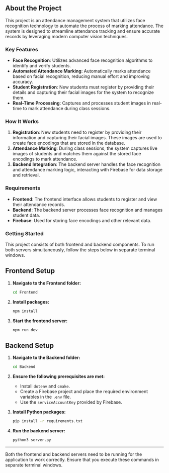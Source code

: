 ## About the Project

This project is an attendance management system that utilizes face recognition technology to automate the process of marking attendance. The system is designed to streamline attendance tracking and ensure accurate records by leveraging modern computer vision techniques.

### Key Features

- **Face Recognition**: Utilizes advanced face recognition algorithms to identify and verify students.
- **Automated Attendance Marking**: Automatically marks attendance based on facial recognition, reducing manual effort and improving accuracy.
- **Student Registration**: New students must register by providing their details and capturing their facial images for the system to recognize them.
- **Real-Time Processing**: Captures and processes student images in real-time to mark attendance during class sessions.

### How It Works

1. **Registration**: New students need to register by providing their information and capturing their facial images. These images are used to create face encodings that are stored in the database.
2. **Attendance Marking**: During class sessions, the system captures live images of students and matches them against the stored face encodings to mark attendance.
3. **Backend Integration**: The backend server handles the face recognition and attendance marking logic, interacting with Firebase for data storage and retrieval.

### Requirements

- **Frontend**: The frontend interface allows students to register and view their attendance records.
- **Backend**: The backend server processes face recognition and manages student data.
- **Firebase**: Used for storing face encodings and other relevant data.

### Getting Started

This project consists of both frontend and backend components. To run both servers simultaneously, follow the steps below in separate terminal windows.

## Frontend Setup

1. **Navigate to the Frontend folder:**

    ```bash
    cd Frontend
    ```

2. **Install packages:**

    ```bash
    npm install
    ```

3. **Start the frontend server:**

    ```bash
    npm run dev
    ```

## Backend Setup

1. **Navigate to the Backend folder:**

    ```bash
    cd Backend
    ```

2. **Ensure the following prerequisites are met:**
    - Install `dotenv` and `cmake`.
    - Create a Firebase project and place the required environment variables in the `.env` file.
    - Use the `serviceAccountKey` provided by Firebase.

3. **Install Python packages:**

    ```bash
    pip install -r requirements.txt
    ```

4. **Run the backend server:**

    ```bash
    python3 server.py
    ```

---

Both the frontend and backend servers need to be running for the application to work correctly. Ensure that you execute these commands in separate terminal windows.
